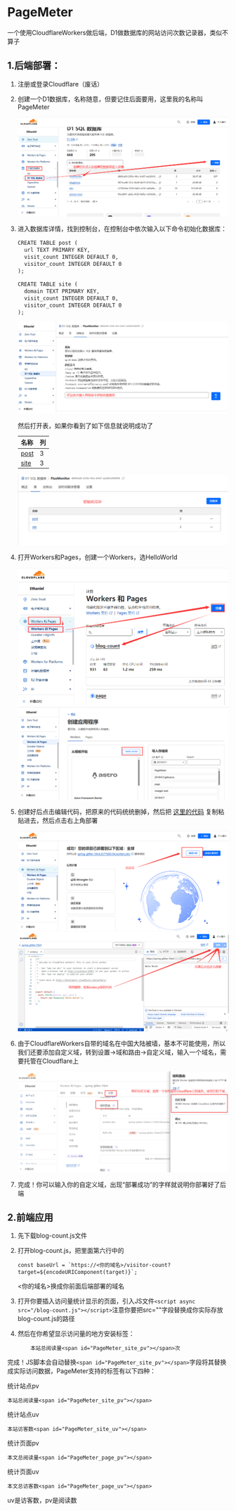 # PageMeter

一个使用CloudflareWorkers做后端，D1做数据库的网站访问次数记录器，类似不算子

## 1.后端部署：

1. 注册或登录Cloudflare（废话）

2. 创建一个D1数据库，名称随意，但要记住后面要用，这里我的名称叫PageMeter

   <img src="images/创建数据库.png" style="zoom:80%;" />

3. 进入数据库详情，找到控制台，在控制台中依次输入以下命令初始化数据库：

   ```
   CREATE TABLE post (
     url TEXT PRIMARY KEY,
     visit_count INTEGER DEFAULT 0,
     visitor_count INTEGER DEFAULT 0
   );
   ```

   ```
   CREATE TABLE site (
     domain TEXT PRIMARY KEY,
     visit_count INTEGER DEFAULT 0,
     visitor_count INTEGER DEFAULT 0
   );
   ```

   <img src="images/初始化数据库.png" style="zoom:80%;" />

   然后打开表，如果你看到了如下信息就说明成功了

   | 名称                                                         | 列   |
   | :----------------------------------------------------------- | :--- |
   | [post](https://dash.cloudflare.com/57e18b4fb317b217ebf8b0f74415ab9e/workers/d1/databases/d86fca60-255b-49cc-b467-ea2d5c94b998/tables/post) | 3    |
   | [site](https://dash.cloudflare.com/57e18b4fb317b217ebf8b0f74415ab9e/workers/d1/databases/d86fca60-255b-49cc-b467-ea2d5c94b998/tables/site) | 3    |

   <img src="images/初始化完毕.png" style="zoom:80%;" />

4. 打开Workers和Pages，创建一个Workers，选HelloWorld

   <img src="images/创建Workers.png" style="zoom:80%;" />

   <img src="images/模板选择.png" style="zoom:80%;" />

5. 创建好后点击编辑代码，把原来的代码统统删掉，然后把 [这里的代码](/src/index.js) 复制粘贴进去，然后点击右上角部署

   <img src="images/编辑代码.png" style="zoom:80%;" />

   <img src="images/编辑代码、部署.png" style="zoom:80%;" />

6. 由于CloudflareWorkers自带的域名在中国大陆被墙，基本不可能使用，所以我们还要添加自定义域，转到设置→域和路由→自定义域，输入一个域名，需要托管在Cloudflare上

   <img src="images/自定义域.png" style="zoom:80%;" />

7. 完成！你可以输入你的自定义域，出现“部署成功”的字样就说明你部署好了后端

## 2.前端应用

1. 先下载blog-count.js文件

2. 打开blog-count.js，把里面第六行中的

   ```
   const baseUrl = `https://<你的域名>/visitor-count?target=${encodeURIComponent(target)}`;
   ```

   <你的域名>换成你前面后端部署的域名

3. 打开你要插入访问量统计显示的页面，引入JS文件`<script async src="/blog-count.js"></script>`注意你要把src=""字段替换成你实际存放blog-count.js的路径

4. 然后在你希望显示访问量的地方安装标签：

   ```
       本站总阅读量<span id="PageMeter_site_pv"></span>次
   ```

完成！JS脚本会自动替换`<span id="PageMeter_site_pv"></span>`字段将其替换成实际访问数据，PageMeter支持的标签有以下四种：

统计站点pv

```
本站总阅读量<span id="PageMeter_site_pv"></span>
```

统计站点uv

```
本站访客数<span id="PageMeter_site_uv"></span>
```

统计页面pv

```
本文总阅读量<span id="PageMeter_page_pv"></span>
```

统计页面uv

    本文总访客数<span id="PageMeter_page_uv"></span>

uv是访客数，pv是阅读数
